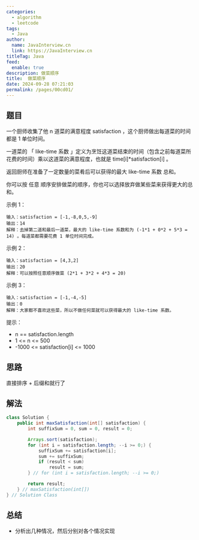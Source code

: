 ```yaml
---
categories: 
  - algorithm
  - leetcode
tags: 
  - Java
author: 
  name: JavaInterview.cn
  link: https://JavaInterview.cn
titleTag: Java
feed: 
  enable: true
description: 做菜顺序
title:  做菜顺序
date: 2024-09-28 07:21:03
permalink: /pages/00cd01/
---
```


## 题目
一个厨师收集了他 n 道菜的满意程度 satisfaction ，这个厨师做出每道菜的时间都是 1 单位时间。

一道菜的 「 like-time 系数 」定义为烹饪这道菜结束的时间（包含之前每道菜所花费的时间）乘以这道菜的满意程度，也就是 time[i]*satisfaction[i] 。

返回厨师在准备了一定数量的菜肴后可以获得的最大 like-time 系数 总和。

你可以按 任意 顺序安排做菜的顺序，你也可以选择放弃做某些菜来获得更大的总和。



示例 1：

    输入：satisfaction = [-1,-8,0,5,-9]
    输出：14
    解释：去掉第二道和最后一道菜，最大的 like-time 系数和为 (-1*1 + 0*2 + 5*3 = 14) 。每道菜都需要花费 1 单位时间完成。
示例 2：

    输入：satisfaction = [4,3,2]
    输出：20
    解释：可以按照任意顺序做菜 (2*1 + 3*2 + 4*3 = 20)
示例 3：

    输入：satisfaction = [-1,-4,-5]
    输出：0
    解释：大家都不喜欢这些菜，所以不做任何菜就可以获得最大的 like-time 系数。


提示：

* n == satisfaction.length
* 1 <= n <= 500
* -1000 <= satisfaction[i] <= 1000


## 思路

直接排序 + 后缀和就行了

## 解法
```java
class Solution {
    public int maxSatisfaction(int[] satisfaction) {
        int suffixSum = 0, sum = 0, result = 0;

        Arrays.sort(satisfaction);
        for (int i = satisfaction.length; --i >= 0;) {
            suffixSum += satisfaction[i];
            sum += suffixSum;
            if (result < sum)
                result = sum;
        } // for (int i = satisfaction.length; --i >= 0;)

        return result;
    } // maxSatisfaction(int[])
} // Solution Class

```

## 总结

- 分析出几种情况，然后分别对各个情况实现 
